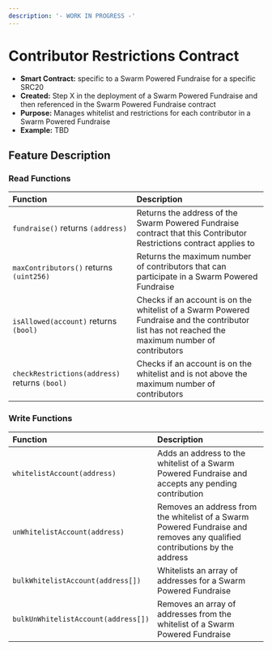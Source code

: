 ```yaml
---
description: '- WORK IN PROGRESS -'
---
```


# Contributor Restrictions Contract

* **Smart Contract:** specific to a Swarm Powered Fundraise for a specific SRC20
* **Created:**  Step X in the deployment of a Swarm Powered Fundraise and then referenced in the Swarm Powered Fundraise contract 
* **Purpose:** Manages whitelist and restrictions for each contributor in a Swarm Powered Fundraise
* **Example:**  TBD

## Feature Description

### Read Functions

| Function | Description |
| :--- | :--- |
| `fundraise()` returns `(address)` | Returns the address of the Swarm Powered Fundraise contract that this Contributor Restrictions contract applies to |
| `maxContributors()` returns `(uint256)` | Returns the maximum number of contributors that can participate in a Swarm Powered Fundraise |
| `isAllowed(account)` returns `(bool)` | Checks if an account is on the whitelist of a Swarm Powered Fundraise and the contributor list has not reached the maximum number of contributors |
| `checkRestrictions(address)` returns `(bool)` | Checks if an account is on the whitelist and is not above the maximum number of contributors |

### Write Functions

| Function | Description |
| :--- | :--- |
| `whitelistAccount(address)` | Adds an address to the whitelist of a Swarm Powered Fundraise and accepts any pending contribution |
| `unWhitelistAccount(address)` | Removes an address from the whitelist of a Swarm Powered Fundraise and removes any qualified contributions by the address |
| `bulkWhitelistAccount(address[])` | Whitelists an array of addresses for a Swarm Powered Fundraise |
| `bulkUnWhitelistAccount(address[])` | Removes an array of addresses from the whitelist of a Swarm Powered Fundraise |

